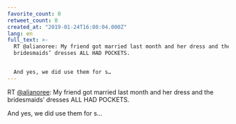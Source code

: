 ```yaml
---
favorite_count: 0
retweet_count: 0
created_at: "2019-01-24T16:08:04.000Z"
lang: en
full_text: >-
  RT @alianoree: My friend got married last month and her dress and the
  bridesmaids’ dresses ALL HAD POCKETS.


  And yes, we did use them for s…
---
```


RT [@alianoree](https://twitter.com/alianoree): My friend got married last month
and her dress and the bridesmaids’ dresses ALL HAD POCKETS.

And yes, we did use them for s…

